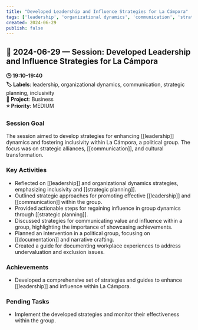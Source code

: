 ```yaml
---
title: "Developed Leadership and Influence Strategies for La Cámpora"
tags: ['leadership', 'organizational dynamics', 'communication', 'strategic planning', 'inclusivity']
created: 2024-06-29
publish: false
---
```


## 📅 2024-06-29 — Session: Developed Leadership and Influence Strategies for La Cámpora

**🕒 19:10–19:40**  
**🏷️ Labels**: leadership, organizational dynamics, communication, strategic planning, inclusivity  
**📂 Project**: Business  
**⭐ Priority**: MEDIUM  


### Session Goal
The session aimed to develop strategies for enhancing [[leadership]] dynamics and fostering inclusivity within La Cámpora, a political group. The focus was on strategic alliances, [[communication]], and cultural transformation.

### Key Activities
- Reflected on [[leadership]] and organizational dynamics strategies, emphasizing inclusivity and [[strategic planning]].
- Outlined strategic approaches for promoting effective [[leadership]] and [[communication]] within the group.
- Provided actionable steps for regaining influence in group dynamics through [[strategic planning]].
- Discussed strategies for communicating value and influence within a group, highlighting the importance of showcasing achievements.
- Planned an intervention in a political group, focusing on [[documentation]] and narrative crafting.
- Created a guide for documenting workplace experiences to address undervaluation and exclusion issues.

### Achievements
- Developed a comprehensive set of strategies and guides to enhance [[leadership]] and influence within La Cámpora.

### Pending Tasks
- Implement the developed strategies and monitor their effectiveness within the group.

